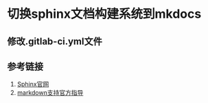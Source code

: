 # 切换sphinx文档构建系统到mkdocs

## 修改.gitlab-ci.yml文件

## 参考链接

1. [Sphinx官网](https://www.sphinx-doc.org/en/master/index.html)
2. [markdown支持官方指导](https://www.sphinx-doc.org/en/master/usage/markdown.html)

